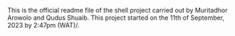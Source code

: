 This is the official readme file of the shell project carried out by Muritadhor Arowolo and Qudus Shuaib.
This project started on the 11th of September, 2023 by 2:47pm (WAT)/.
